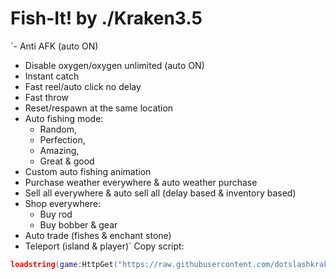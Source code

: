 # Fish-It! by ./Kraken3.5
`- Anti AFK (auto ON)
- Disable oxygen/oxygen unlimited (auto ON)
- Instant catch
- Fast reel/auto click no delay
- Fast throw
- Reset/respawn at the same location
- Auto fishing mode:
  - Random,
  - Perfection,
  - Amazing,
  - Great & good
- Custom auto fishing animation
- Purchase weather everywhere & auto weather purchase
- Sell all everywhere & auto sell all (delay based & inventory based)
- Shop everywhere:
  - Buy rod
  - Buy bobber & gear
- Auto trade (fishes & enchant stone)
- Teleport (island & player)`
Copy script:
```lua
loadstring(game:HttpGet("https://raw.githubusercontent.com/dotslashkraken35/Fish-It/refs/heads/main/loader"))()
```
